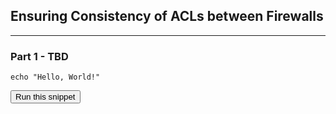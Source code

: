 ## Ensuring Consistency of ACLs between Firewalls

---

### Part 1 - TBD

```
echo "Hello, World!"
```
<button type="button" class="btn btn-primary btn-sm" onclick="runSnippetInTab('linux', this)">Run this snippet</button>